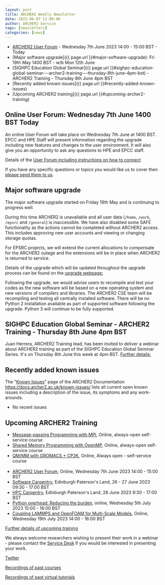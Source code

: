 ```yaml
---
layout: post
title: ARCHER2 Weekly Newsletter
date: 2023-06-07 11:00:00
author: ARCHER2 Service
tags: [newsletters] 
categories: [news]
---
```


- [ARCHER2 User Forum](#online-user-forum-wednesday-7th-june-1400-bst) - Wednesday 7th June 2023 14:00 - 15:00 BST - Today
- [Major software upgrade]({{ page.url }}#major-software-upgrade): Fri 19th May 1400 BST - w/b Mon 12th June 
- [SIGHPC Education Global Seminar]({{ page.url }}#sighpc-education-global-seminar---archer2-training---thursday-8th-june-4pm-bst) - ARCHER2 Training - Thursday 8th June 4pm BST
- [Recently added known issues]({{ page.url }}#recently-added-known-issues)
- [Upcoming ARCHER2 training]({{ page.url }}#upcoming-archer2-training)

<!--more-->


## Online User Forum: Wednesday 7th June 1400 BST  Today

An online User Forum will take place on Wednesday 7th June at 1400 BST.
EPCC and HPE Staff will present information regarding the upgrade including new features and changes to the user environment. It will also give you an opportunity to ask any questions to HPE and EPCC staff.

Details of the [User Forum including instructions on how to connect](https://www.archer2.ac.uk/training/courses/230607-user-forum/)

If you have any specific questions or topics you would like us to cover then [please send them to us](mailto:support@archer2.ac.uk).
 
## Major software upgrade

The major software upgrade started on Friday 19th May and is continuing to progress well.

During this time ARCHER2 is unavailable and all user data (```/home```, ```/work```, ```/epsrc``` and ```/general```) is inaccessible. We have also disabled some SAFE functionality as the actions cannot be completed without ARCHER2 access. This includes approving new user accounts and viewing or changing storage quotas. 

For EPSRC projects, we will extend the current allocations to compensate for the ARCHER2 outage and the extensions will be in place when ARCHER2 is returned to service. 

Details of the upgrade which will be updated throughout the upgrade process can be found on the [upgrade webpage: ](https://docs.archer2.ac.uk/faq/upgrade-2023/)

Following the upgrade, we would advise users to recompile and test your codes as the new software will be based on a new operating system and new versions of compilers and libraries. The ARCHER2 CSE team will be recompiling and testing all centrally installed software. There will be no Python 2 installation available as part of supported software following the upgrade. Python 3 will continue to be fully supported.


## SIGHPC Education Global Seminar - ARCHER2 Training - Thursday 8th June 4pm BST

Juan Herrera, ARCHER2 Training lead, has been invited to deliver a webinar about ARCHER2 training as part of the SIGHPC Education Global Seminar Series. 
It's on Thursday 8th June this week at 4pm BST. 
[Further details:]( https://sighpceducation.acm.org/events/archer2/)
     

## Recently added known issues
 
The "[Known Issues](https://docs.archer2.ac.uk/known-issues/)" page of the ARCHER2 Documentation
<https://docs.archer2.ac.uk/known-issues/>
lists all current open known issues including a description of the issue, its symptoms and any work-arounds.

- No recent issues 


## Upcoming ARCHER2 Training

- [Message-passing Programming with MPI](https://www.archer2.ac.uk/training/courses/210000-mpi-self-service/), Online, always-open self-service course
- [Shared Memory Programming with OpenMP](https://www.archer2.ac.uk/training/courses/210000-openmp-self-service/), Online, always-open self-service course
- [QM/MM with GROMACS + CP2K](https://www.archer2.ac.uk/training/courses/220000-gromacs-self-service/), Online, Always open - self-service course <br><br>
- [ARCHER2 User Forum](https://www.archer2.ac.uk/training/courses/230607-user-forum/), Online, Wednesday 7th June 2023 14:00 - 15:00 BST
- [Software Carpentry](https://www.archer2.ac.uk/training/courses/230626-software-carpentry), Edinburgh Paterson's Land, 26 - 27 June 2023 09:30 - 17:00 BST 	
- [HPC Carpentry](https://www.archer2.ac.uk/training/courses/230628-hpc-carpentry), Edinburgh Paterson's Land, 28 June 2023 9:30 - 17:00 BST 
- [Python overhead: Reducing the burden](https://www.archer2.ac.uk/training/courses/230705-python-vt/), online, Wednesday 5th July 2023 15:00 - 16:00 BST
- [Coupling LAMMPS and OpenFOAM for Multi-Scale Models](https://www.archer2.ac.uk/training/courses/230719-openfoam-lammps-vt/), Online, Wednesday 19th July 2023 14:00 - 16:00 BST


[Further details of upcoming training](https://www.archer2.ac.uk/training/#upcoming-training)

We always welcome researchers wishing to present their work in a webinar - please contact the [Service Desk](https://www.archer2.ac.uk/support-access/servicedesk.html) if you would be interested in presenting your work.

[Twitter](https://twitter.com/ARCHER2_HPC)

[Recordings of past courses](https://www.archer2.ac.uk/training/materials/)

[Recordings of past virtual tutorials](https://www.archer2.ac.uk/training/materials/webinars)
